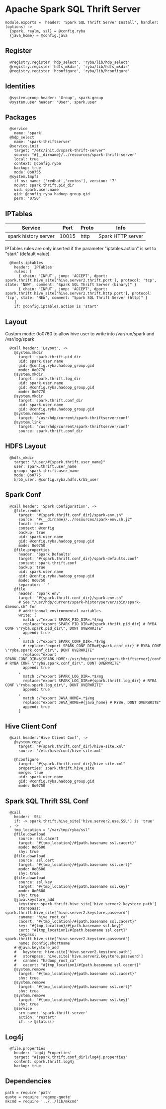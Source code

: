 
# Apache Spark SQL Thrift Server

    module.exports =  header: 'Spark SQL Thrift Server Install', handler: (options) ->
      {spark, realm, ssl} = @config.ryba
      {java_home} = @config.java

## Register

      @registry.register 'hdp_select', 'ryba/lib/hdp_select'
      @registry.register 'hdfs_mkdir', 'ryba/lib/hdfs_mkdir'
      @registry.register 'hconfigure', 'ryba/lib/hconfigure'

## Identities

      @system.group header: 'Group', spark.group
      @system.user header: 'User', spark.user

## Packages

      @service
        name: 'spark'
      @hdp_select
        name: 'spark-thriftserver'
      @service.init
        target: "/etc/init.d/spark-thrift-server"
        source: "#{__dirname}/../resources/spark-thrift-server"
        local: true
        context: @config.ryba
        backup: true
        mode: 0o0755
      @system.tmpfs
        if_os: name: ['redhat','centos'], version: '7'
        mount: spark.thrift.pid_dir
        uid: spark.user.name
        gid: @config.ryba.hadoop_group.gid
        perm: '0750'

## IPTables

| Service              | Port  | Proto | Info              |
|----------------------|-------|-------|-------------------|
| spark history server | 10015 | http  | Spark HTTP server |

IPTables rules are only inserted if the parameter "iptables.action" is set to
"start" (default value).

      @tools.iptables
        header: 'IPTables'
        rules: [
          { chain: 'INPUT', jump: 'ACCEPT', dport: spark.thrift.hive_site['hive.server2.thrift.port'], protocol: 'tcp', state: 'NEW', comment: "Spark SQL Thrift Server (binary)" }
          { chain: 'INPUT', jump: 'ACCEPT', dport: spark.thrift.hive_site['hive.server2.thrift.http.port'], protocol: 'tcp', state: 'NEW', comment: "Spark SQL Thrift Server (http)" }
        ]
        if: @config.iptables.action is 'start'

## Layout

Custom mode: 0o0760 to allow hive user to write into /var/run/spark and /var/log/spark

      @call header: 'Layout', ->
        @system.mkdir
          target: spark.thrift.pid_dir
          uid: spark.user.name
          gid: @config.ryba.hadoop_group.gid
          mode: 0o0770
        @system.mkdir
          target: spark.thrift.log_dir
          uid: spark.user.name
          gid: @config.ryba.hadoop_group.gid
          mode: 0o0770
        @system.mkdir
          target: spark.thrift.conf_dir
          uid: spark.user.name
          gid: @config.ryba.hadoop_group.gid
        @system.remove
          target: '/usr/hdp/current/spark-thriftserver/conf'
        @system.link
          target: '/usr/hdp/current/spark-thriftserver/conf'
          source: spark.thrift.conf_dir

## HDFS Layout

      @hdfs_mkdir
        target: "/user/#{spark.thrift.user_name}"
        user: spark.thrift.user_name
        group: spark.thrift.user_name
        mode: 0o0775
        krb5_user: @config.ryba.hdfs.krb5_user

## Spark Conf

      @call header: 'Spark Configuration', ->
        @file.render
          target: "#{spark.thrift.conf_dir}/spark-env.sh"
          source: "#{__dirname}/../resources/spark-env.sh.j2"
          local: true
          context: @config
          backup: true
          uid: spark.user.name
          gid: @config.ryba.hadoop_group.gid
          mode: 0o0750
        @file.properties
          header: 'Spark Defaults'
          target: "#{spark.thrift.conf_dir}/spark-defaults.conf"
          content: spark.thrift.conf
          backup: true
          uid: spark.user.name
          gid: @config.ryba.hadoop_group.gid
          mode: 0o0750
          separator: ' '
        @file
          header: 'Spark env'
          target: "#{spark.thrift.conf_dir}/spark-env.sh"
          # See "/usr/hdp/current/spark-historyserver/sbin/spark-daemon.sh" for
          # additionnal environmental variables.
          write: [
            match :/^export SPARK_PID_DIR=.*$/mg
            replace:"export SPARK_PID_DIR=#{spark.thrift.pid_dir} # RYBA CONF \"ryba.spark.pid_dir\", DONT OVERWRITE"
            append: true
          ,
            match :/^export SPARK_CONF_DIR=.*$/mg
            # replace:"export SPARK_CONF_DIR=#{spark.conf_dir} # RYBA CONF \"ryba.spark.conf_dir\", DONT OVERWRITE"
            replace:"export SPARK_CONF_DIR=${SPARK_HOME:-/usr/hdp/current/spark-thriftserver}/conf # RYBA CONF \"ryba.spark.conf_dir\", DONT OVERWRITE"
            append: true
          ,
            match :/^export SPARK_LOG_DIR=.*$/mg
            replace:"export SPARK_LOG_DIR=#{spark.thrift.log_dir} # RYBA CONF \"ryba.spark.log_dir\", DONT OVERWRITE"
            append: true
          ,
            match :/^export JAVA_HOME=.*$/mg
            replace:"export JAVA_HOME=#{java_home} # RYBA, DONT OVERWRITE"
            append: true
          ]

## Hive Client Conf

      @call header:'Hive Client Conf', ->
        @system.copy
          target: "#{spark.thrift.conf_dir}/hive-site.xml"
          source: '/etc/hive/conf/hive-site.xml'

        @hconfigure
          target: "#{spark.thrift.conf_dir}/hive-site.xml"
          properties: spark.thrift.hive_site
          merge: true
          uid: spark.user.name
          gid: @config.ryba.hadoop_group.gid
          mode: 0o0750

## Spark SQL Thrift SSL Conf      

      @call
        header: 'SSL'
        if: -> spark.thrift.hive_site['hive.server2.use.SSL'] is 'true'
      , ->
        tmp_location = "/var/tmp/ryba/ssl"
        @file.download
          source: ssl.cacert
          target: "#{tmp_location}/#{path.basename ssl.cacert}"
          mode: 0o0600
          shy: true
        @file.download
          source: ssl.cert
          target: "#{tmp_location}/#{path.basename ssl.cert}"
          mode: 0o0600
          shy: true
        @file.download
          source: ssl.key
          target: "#{tmp_location}/#{path.basename ssl.key}"
          mode: 0o0600
          shy: true
        @java.keystore_add
          keystore: spark.thrift.hive_site['hive.server2.keystore.path']
          storepass: spark.thrift.hive_site['hive.server2.keystore.password']
          caname: "hive_root_ca"
          cacert: "#{tmp_location}/#{path.basename ssl.cacert}"
          key: "#{tmp_location}/#{path.basename ssl.key}"
          cert: "#{tmp_location}/#{path.basename ssl.cert}"
          keypass: spark.thrift.hive_site['hive.server2.keystore.password']
          name: @config.shortname
        # @java.keystore_add
        #   keystore: hive.site['hive.server2.keystore.path']
        #   storepass: hive.site['hive.server2.keystore.password']
        #   caname: "hadoop_root_ca"
        #   cacert: "#{tmp_location}/#{path.basename ssl.cacert}"
        @system.remove
          target: "#{tmp_location}/#{path.basename ssl.cacert}"
          shy: true
        @system.remove
          target: "#{tmp_location}/#{path.basename ssl.cert}"
          shy: true
        @system.remove
          target: "#{tmp_location}/#{path.basename ssl.key}"
          shy: true
        @service
          srv_name: 'spark-thrift-server'
          action: 'restart'
          if: -> @status()

## Log4j 

      @file.properties
        header: 'log4j Properties'
        target: "#{spark.thrift.conf_dir}/log4j.properties"
        content: spark.thrift.log4j
        backup: true

## Dependencies

    path = require 'path'
    quote = require 'regexp-quote'
    mkcmd = require '../../lib/mkcmd'
